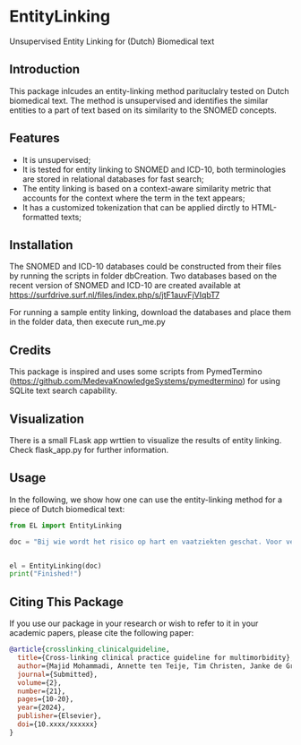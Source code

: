 # EntityLinking
Unsupervised Entity Linking for (Dutch) Biomedical text

## Introduction
This package inlcudes an entity-linking method parituclalry tested on Dutch biomedical text. The method is unsupervised and identifies the similar entities to a part of text based on its similarity to the SNOMED concepts.


## Features
- It is unsupervised;
- It is tested for entity linking to SNOMED and ICD-10, both terminologies are stored in relational databases for fast search;
- The entity linking is based on a context-aware similarity metric that accounts for the context where the term in the text appears;
- It has a customized tokenization that can be applied dirctly to HTML-formatted texts;

## Installation
The SNOMED and ICD-10 databases could be constructed from their files by running the scripts in folder dbCreation.
Two databases based on the recent version of SNOMED and ICD-10 are created available at  https://surfdrive.surf.nl/files/index.php/s/jtF1auvFjVIqbT7 

For running a sample entity linking, download the databases and place them in the folder data, then execute run_me.py

## Credits
This package is inspired and uses some scripts from PymedTermino (https://github.com/MedevaKnowledgeSystems/pymedtermino) for using SQLite text search capability. 

## Visualization 
There is a small FLask app wrttien to visualize the results of entity linking. Check flask_app.py for further information.


## Usage
In the following, we show how one can use the entity-linking method for a piece of Dutch biomedical text:
```python
from EL import EntityLinking

doc = "Bij wie wordt het risico op hart en vaatziekten geschat. Voor veel patiënten is een risicocategorie aan te wijzen zonder dat hun risico kwantitatief geschat hoeft te worden met een risicoscore. Denk aan patiënten met bestaande hart en vaatziekten, diabetes mellitus en daarmee gepaard gaande orgaanschade, ernstige chronische nierschade en extreem verhoogde risicofactoren. Deze categorieën staan toegelicht in tabel 1."


el = EntityLinking(doc)
print("Finished!")
```

## Citing This Package

If you use our package in your research or wish to refer to it in your academic papers, please cite the following paper:

```bibtex
@article{crosslinking_clinicalguideline,
  title={Cross-linking clinical practice guideline for multimorbidity},
  author={Majid Mohammadi, Annette ten Teije, Tim Christen, Janke de Groot, Marlies Verheoff},
  journal={Submitted},
  volume={2},
  number={21},
  pages={10-20},
  year={2024},
  publisher={Elsevier},
  doi={10.xxxx/xxxxxx}
}

